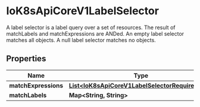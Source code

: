 

# IoK8sApiCoreV1LabelSelector

A label selector is a label query over a set of resources. The result of matchLabels and matchExpressions are ANDed. An empty label selector matches all objects. A null label selector matches no objects.
## Properties

Name | Type | Description | Notes
------------ | ------------- | ------------- | -------------
**matchExpressions** | [**List&lt;IoK8sApiCoreV1LabelSelectorRequirement&gt;**](IoK8sApiCoreV1LabelSelectorRequirement.md) |  |  [optional]
**matchLabels** | **Map&lt;String, String&gt;** |  |  [optional]



